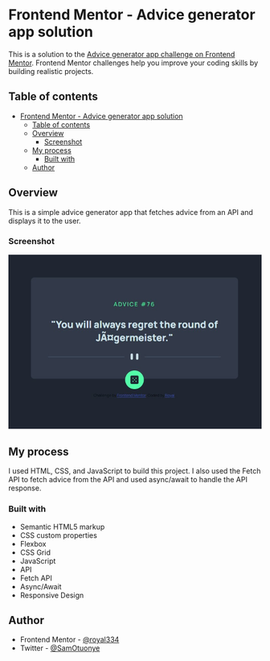 # Frontend Mentor - Advice generator app solution

This is a solution to the [Advice generator app challenge on Frontend Mentor](https://www.frontendmentor.io/challenges/advice-generator-app-QdUG-13db). Frontend Mentor challenges help you improve your coding skills by building realistic projects.

## Table of contents

- [Frontend Mentor - Advice generator app solution](#frontend-mentor---advice-generator-app-solution)
  - [Table of contents](#table-of-contents)
  - [Overview](#overview)
    - [Screenshot](#screenshot)
  - [My process](#my-process)
    - [Built with](#built-with)
  - [Author](#author)


## Overview
This is a simple advice generator app that fetches advice from an API and displays it to the user.

### Screenshot

![Project Screenshot](/images/Project%20preview.jpg)


## My process
I used HTML, CSS, and JavaScript to build this project. I also used the Fetch API to fetch advice from the API
and used async/await to handle the API response.


### Built with

- Semantic HTML5 markup
- CSS custom properties
- Flexbox
- CSS Grid
- JavaScript
- API
- Fetch API
- Async/Await
- Responsive Design


## Author
- Frontend Mentor - [@royal334](https://www.frontendmentor.io/profile/royal334)
- Twitter - [@SamOtuonye](https://www.twitter.com/SamOtuonye)

